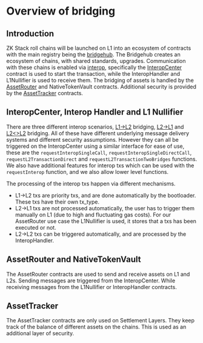 # Overview of bridging

## Introduction

ZK Stack roll chains will be launched on L1 into an ecosystem of contracts with the main registry being the [bridgehub](../bridgehub/bridgehub.md). The Bridgehub creates an
ecosystem of chains, with shared standards, upgrades. Communication with these chains is enabled via [interop](./interop/interop.md), specifically the [InteropCenter](./interop/interop_center.md) contract is used to start the transaction, while the InteropHandler and L1Nullifier is used to receive them. The bridging of assets is handled by the [AssetRouter](./asset_router_and_ntv/asset_router.md) and NativeTokenVault contracts. Additional security is provided by the [AssetTracker](./asset_tracker/asset_tracker.md) contracts.

## InteropCenter, Interop Handler and L1 Nullifier

There are three different interop scenarios, [L1->L2](../settlement_contracts/priority_queue/l1_l2_communication/l1_to_l2.md) bridging, [L2->L1](../settlement_contracts/priority_queue/l1_l2_communication/l2_to_l1.md) and [L2<>L2](./interop/interop.md) bridging. All of these have different underlying message delivery systems and different security assumptions. However they can all be triggered on the InteropCenter using a similar interface for ease of use, these are the `requestInteropSingleCall`, `requestInteropSingleDirectCall`, `requestL2TransactionDirect` and `requestL2TransactionTwoBridges` functions. We also have additional features for interop txs which can be used with the `requestInterop` function, and we also allow lower level functions. 

The processing of the interop txs happen via different mechanisms.
- L1->L2 txs are priority txs, and are done automatically by the bootloader. These txs have their own tx_type. 
- L2->L1 txs are not processed automatically, the user has to trigger them manually on L1 (due to high and fluctuating gas costs). For our AssetRouter use case the L1Nullifier is used, it stores that a txs has been executed or not. 
- L2->L2 txs can be triggered automatically, and are processed by the InteropHandler. 

## AssetRouter and NativeTokenVault

The AssetRouter contracts are used to send and receive assets on L1 and L2s. Sending messages are triggered from the InteropCenter. While receiving messages from the L1Nullifier or InteropHandler contracts. 

## AssetTracker

The AssetTracker contracts are only used on Settlement Layers. They keep track of the balance of different assets on the chains. This is used as an additional layer of security. 
